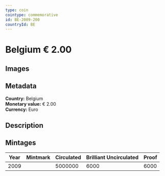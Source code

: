 ```yaml
---
type: coin
cointype: commemorative
id: BE-2009-200
countryId: BE
---
```


# Belgium € 2.00

## Images


## Metadata

**Country:** Belgium\
**Monetary value:** € 2.00\
**Currency:** Euro

## Description


## Mintages

| Year | Mintmark | Circulated | Brilliant Uncirculated | Proof |
| ---- | -------- | ---------- | ---------------------- | ----- |
| 2009 |  | 5000000| 6000 | 6000 |
